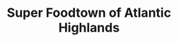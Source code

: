 ---
title: "Super Foodtown of Atlantic Highlands"
url: /atlantic-highlands/super-foodtown-of-atlantic-highlands/
shop: supermarket
---